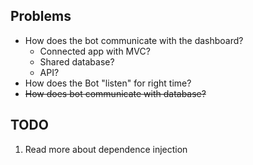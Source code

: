 ## Problems
* How does the bot communicate with the dashboard?
  * Connected app with MVC?
  * Shared database?
  * API?
* How does the Bot "listen" for right time?
* ~~How does bot communicate with database?~~


## TODO
1. Read more about dependence injection